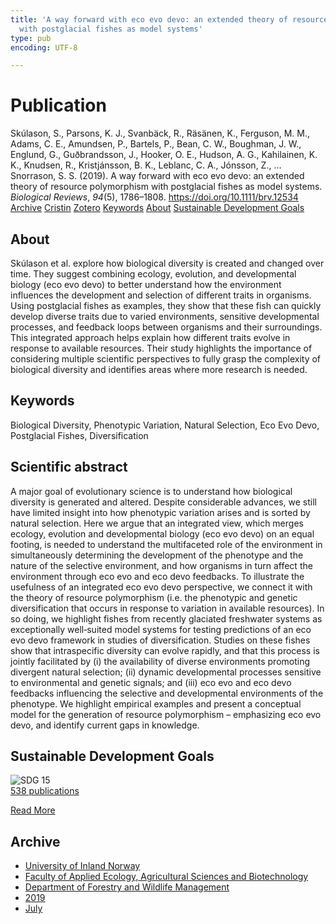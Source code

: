 ```yaml
---
title: 'A way forward with eco evo devo: an extended theory of resource polymorphism
  with postglacial fishes as model systems'
type: pub
encoding: UTF-8

---
```

<h1>Publication</h1>
<article id="csl-bib-container-7CXHT8NY" class="csl-bib-container">
  <div class="csl-bib-body"> <div class="csl-entry">Skúlason, S., Parsons, K. J., Svanbäck, R., Räsänen, K., Ferguson, M. M., Adams, C. E., Amundsen, P., Bartels, P., Bean, C. W., Boughman, J. W., Englund, G., Guðbrandsson, J., Hooker, O. E., Hudson, A. G., Kahilainen, K. K., Knudsen, R., Kristjánsson, B. K., Leblanc, C. A., Jónsson, Z., … Snorrason, S. S. (2019). A way forward with eco evo devo: an extended theory of resource polymorphism with postglacial fishes as model systems. <i>Biological Reviews</i>, <i>94</i>(5), 1786–1808. <a href="https://doi.org/10.1111/brv.12534">https://doi.org/10.1111/brv.12534</a></div> </div>
  <div class="csl-bib-buttons">
    <a href="#taxonomy-article-7CXHT8NY" alt="archive" class="csl-bib-button">Archive</a>
    <a href="https://app.cristin.no/results/show.jsf?id=1712040" alt="Cristin" class="csl-bib-button">Cristin</a>
    <a href="http://zotero.org/groups/5881554/items/7CXHT8NY" alt="Zotero" class="csl-bib-button">Zotero</a>
    <a href="#keywords-article-7CXHT8NY" alt="keywords" class="csl-bib-button">Keywords</a>
    <a href="#about-article-7CXHT8NY" alt="about_pub" class="csl-bib-button">About</a>
    <a href="#sdg-article-7CXHT8NY" alt="sdg" class="csl-bib-button">Sustainable Development Goals</a>
  </div>
  <div id="csl-bib-meta-container-7CXHT8NY"></div>
</article>
<div id="csl-bib-meta-7CXHT8NY" class="csl-bib-meta">
  <article id="about-article-7CXHT8NY" class="about_pub-article">
    <h1>About</h1>
    Skúlason et al. explore how biological diversity is created and changed over time. They suggest combining ecology, evolution, and developmental biology (eco evo devo) to better understand how the environment influences the development and selection of different traits in organisms. Using postglacial fishes as examples, they show that these fish can quickly develop diverse traits due to varied environments, sensitive developmental processes, and feedback loops between organisms and their surroundings. This integrated approach helps explain how different traits evolve in response to available resources. Their study highlights the importance of considering multiple scientific perspectives to fully grasp the complexity of biological diversity and identifies areas where more research is needed.
  </article>
  <article id="keywords-article-7CXHT8NY" class="keywords-article">
    <h1>Keywords</h1>
    Biological Diversity, Phenotypic Variation, Natural Selection, Eco Evo Devo, Postglacial Fishes, Diversification
  </article>
  <article id="abstract-article-7CXHT8NY" class="abstract-article">
    <h1>Scientific abstract</h1>
    A major goal of evolutionary science is to understand how biological diversity is generated and altered. Despite considerable advances, we still have limited insight into how phenotypic variation arises and is sorted by natural selection. Here we argue that an integrated view, which merges ecology, evolution and developmental biology (eco evo devo) on an equal footing, is needed to understand the multifaceted role of the environment in simultaneously determining the development of the phenotype and the nature of the selective environment, and how organisms in turn affect the environment through eco evo and eco devo feedbacks. To illustrate the usefulness of an integrated eco evo devo perspective, we connect it with the theory of resource polymorphism (i.e. the phenotypic and genetic diversification that occurs in response to variation in available resources). In so doing, we highlight fishes from recently glaciated freshwater systems as exceptionally well‐suited model systems for testing predictions of an eco evo devo framework in studies of diversification. Studies on these fishes show that intraspecific diversity can evolve rapidly, and that this process is jointly facilitated by (i) the availability of diverse environments promoting divergent natural selection; (ii) dynamic developmental processes sensitive to environmental and genetic signals; and (iii) eco evo and eco devo feedbacks influencing the selective and developmental environments of the phenotype. We highlight empirical examples and present a conceptual model for the generation of resource polymorphism – emphasizing eco evo devo, and identify current gaps in knowledge.
  </article>
  <article id="sdg-article-7CXHT8NY" class="sdg-article">
    <h1>Sustainable Development Goals</h1>
    <div class="sdg-container"><div id="sdg15" class="sdg">
        <img src="{{< params subfolder >}}images/sdg/sdg15_en.png" class="image" alt="SDG 15">
        <div class="sdg-overlay">
          <a href="/en/archive/?key=?sdg=15#archive" class="sdg-publication-count"><span>538</span> publications</a>
          <p><a href="https://sdgs.un.org/goals/goal15" class="sdg-read-more">Read More</a></p>
        </div>
      </div></div>
  </article>
  <article id="taxonomy-article-7CXHT8NY" class="taxonomy-article">
    <h1>Archive</h1>
    <ul>
      <li>
        <a href="/en/archive/?key=3DCRN523">University of Inland Norway</a>
      </li>
      <li>
        <a href="/en/archive/?key=T77LXH6D">Faculty of Applied Ecology, Agricultural Sciences and Biotechnology</a>
      </li>
      <li>
        <a href="/en/archive/?key=7TRARPE3">Department of Forestry and Wildlife Management</a>
      </li>
      <li>
        <a href="/en/archive/?key=MXEW8QDW">2019</a>
      </li>
      <li>
        <a href="/en/archive/?key=8SI7AGZC">July</a>
      </li>
    </ul>
  </article>
</div>
